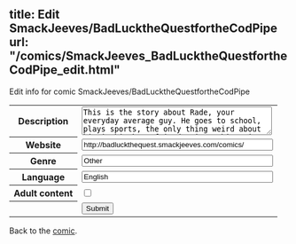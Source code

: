 title: Edit SmackJeeves/BadLucktheQuestfortheCodPipe
url: "/comics/SmackJeeves_BadLucktheQuestfortheCodPipe_edit.html"
---
Edit info for comic SmackJeeves/BadLucktheQuestfortheCodPipe

<form name="comic" action="http://gaepostmail.appspot.com/comic/" method="post">
<table class="comicinfo">
<tr>
<th>Description</th><td><textarea name="description" cols="40" rows="3">This is the story about Rade, your everyday average guy. He goes to school, plays sports, the only thing weird about him is his best friend Crimp. Things in his average life take a turn for the bizarre, when a young man with a cat show up at his door. Now all of a sudden Rade is caught up in a quest for a magical pipe that can grant a wish to anyone who asks. Not to mention the demon mercenaries following them. The closer they get to the Pipe, the darker and more entangled things become. What starts as a grand adventure, only seems to lead to Bad Luck. Updates Saturday</textarea></td>
</tr>
<tr>
<th>Website</th><td><input type="text" name="url" value="http://badluckthequest.smackjeeves.com/comics/" size="40"/></td>
</tr>
<tr>
<th>Genre</th><td><input type="text" name="genre" value="Other" size="40"/></td>
</tr>
<tr>
<th>Language</th><td><input type="text" name="language" value="English" size="40"/></td>
</tr>
<tr>
<th>Adult content</th><td><input type="checkbox" name="adult" value="adult" /></td>
</tr>
<tr>
<th></th><td>
<input type="hidden" name="comic" value="SmackJeeves_BadLucktheQuestfortheCodPipe" />
<input type="submit" name="submit" value="Submit" />
</td>
</tr>
</table>
</form>

Back to the [comic](SmackJeeves_BadLucktheQuestfortheCodPipe.html).
